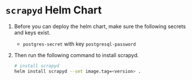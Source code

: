 # `scrapyd` Helm Chart


1. Before you can deploy the helm chart, make sure the following secrets and keys exist.
   - `postgres-secret` with key `postgresql-password`

2. Then run the following command to install scrapyd.
   ```bash
   # install scrapyd
   helm install scrapyd --set image.tag=<version> .
   ```